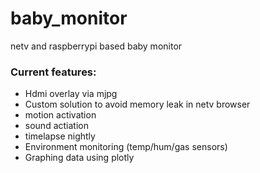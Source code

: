 # baby_monitor
netv and raspberrypi based baby monitor

### Current features:
- Hdmi overlay via mjpg
- Custom solution to avoid memory leak in netv browser
- motion activation
- sound actiation
- timelapse nightly
- Environment monitoring (temp/hum/gas sensors)
- Graphing data using plotly
